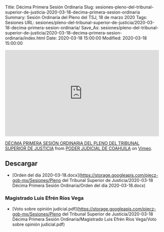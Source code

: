 Title: Décima Primera Sesión Ordinaria
Slug: sesiones-pleno-del-tribunal-superior-de-justicia-2020-03-18-decima-primera-sesion-ordinaria
Summary: Sesión Ordinaria del Pleno del TSJ, 18 de marzo 2020
Tags: Sesiones
URL: sesiones/pleno-del-tribunal-superior-de-justicia/2020-03-18-decima-primera-sesion-ordinaria/
Save_As: sesiones/pleno-del-tribunal-superior-de-justicia/2020-03-18-decima-primera-sesion-ordinaria/index.html
Date: 2020-03-18 15:00:00
Modified: 2020-03-18 15:00:00


<div style="padding:56.25% 0 0 0;position:relative;"><iframe src="https://player.vimeo.com/video/398576402" style="position:absolute;top:0;left:0;width:100%;height:100%;" frameborder="0" allow="autoplay; fullscreen" allowfullscreen></iframe></div><script src="https://player.vimeo.com/api/player.js"></script>
<p><a href="https://vimeo.com/398576402">D&Eacute;CIMA PRIMERA SESI&Oacute;N ORDINARIA DEL PLENO DEL TRIBUNAL SUPERIOR DE JUSTICIA</a> from <a href="https://vimeo.com/user103229504">PODER JUDICIAL DE COAHUILA</a> on <a href="https://vimeo.com">Vimeo</a>.</p>



## Descargar


* [Orden del día 2020-03-18.docx](https://storage.googleapis.com/pjecz-gob-mx/Sesiones/Pleno del Tribunal Superior de Justicia/2020-03-18 Décima Primera Sesión Ordinaria/Orden del día 2020-03-18.docx)


### Magistrado Luis Efrén Ríos Vega


* [Voto sobre opinión judicial.pdf](https://storage.googleapis.com/pjecz-gob-mx/Sesiones/Pleno del Tribunal Superior de Justicia/2020-03-18 Décima Primera Sesión Ordinaria/Magistrado Luis Efrén Ríos Vega/Voto sobre opinión judicial.pdf)


